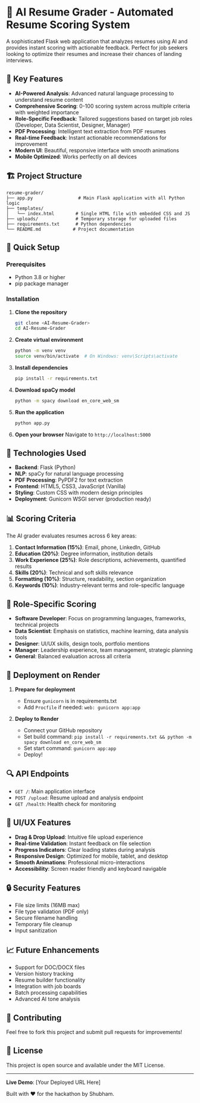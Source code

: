 # 🎯 AI Resume Grader - Automated Resume Scoring System

A sophisticated Flask web application that analyzes resumes using AI and provides instant scoring with actionable feedback. Perfect for job seekers looking to optimize their resumes and increase their chances of landing interviews.

## 🌟 Key Features

- **AI-Powered Analysis**: Advanced natural language processing to understand resume content
- **Comprehensive Scoring**: 0-100 scoring system across multiple criteria with weighted importance
- **Role-Specific Feedback**: Tailored suggestions based on target job roles (Developer, Data Scientist, Designer, Manager)
- **PDF Processing**: Intelligent text extraction from PDF resumes
- **Real-time Feedback**: Instant actionable recommendations for improvement
- **Modern UI**: Beautiful, responsive interface with smooth animations
- **Mobile Optimized**: Works perfectly on all devices

## 🏗️ Project Structure

```
resume-grader/
├── app.py                 # Main Flask application with all Python logic
├── templates/
│   └── index.html        # Single HTML file with embedded CSS and JS
├── uploads/              # Temporary storage for uploaded files
├── requirements.txt      # Python dependencies
└── README.md            # Project documentation
```

## 🚀 Quick Setup

### Prerequisites
- Python 3.8 or higher
- pip package manager

### Installation

1. **Clone the repository**
   ```bash
   git clone <AI-Resume-Grader>
   cd AI-Resume-Grader
   ```

2. **Create virtual environment**
   ```bash
   python -m venv venv
   source venv/bin/activate  # On Windows: venv\Scripts\activate
   ```

3. **Install dependencies**
   ```bash
   pip install -r requirements.txt
   ```

4. **Download spaCy model**
   ```bash
   python -m spacy download en_core_web_sm
   ```

5. **Run the application**
   ```bash
   python app.py
   ```

6. **Open your browser**
   Navigate to `http://localhost:5000`

## 🔧 Technologies Used

- **Backend**: Flask (Python)
- **NLP**: spaCy for natural language processing
- **PDF Processing**: PyPDF2 for text extraction
- **Frontend**: HTML5, CSS3, JavaScript (Vanilla)
- **Styling**: Custom CSS with modern design principles
- **Deployment**: Gunicorn WSGI server (production ready)

## 📊 Scoring Criteria

The AI grader evaluates resumes across 6 key areas:

1. **Contact Information (15%)**: Email, phone, LinkedIn, GitHub
2. **Education (20%)**: Degree information, institution details
3. **Work Experience (25%)**: Role descriptions, achievements, quantified results
4. **Skills (20%)**: Technical and soft skills relevance
5. **Formatting (10%)**: Structure, readability, section organization  
6. **Keywords (10%)**: Industry-relevant terms and role-specific language

## 🎯 Role-Specific Scoring

- **Software Developer**: Focus on programming languages, frameworks, technical projects
- **Data Scientist**: Emphasis on statistics, machine learning, data analysis tools
- **Designer**: UI/UX skills, design tools, portfolio mentions
- **Manager**: Leadership experience, team management, strategic planning
- **General**: Balanced evaluation across all criteria

## 🚀 Deployment on Render

1. **Prepare for deployment**
   - Ensure `gunicorn` is in requirements.txt
   - Add `Procfile` if needed: `web: gunicorn app:app`

2. **Deploy to Render**
   - Connect your GitHub repository
   - Set build command: `pip install -r requirements.txt && python -m spacy download en_core_web_sm`
   - Set start command: `gunicorn app:app`
   - Deploy!

## 🔍 API Endpoints

- `GET /`: Main application interface
- `POST /upload`: Resume upload and analysis endpoint
- `GET /health`: Health check for monitoring

## 🎨 UI/UX Features

- **Drag & Drop Upload**: Intuitive file upload experience
- **Real-time Validation**: Instant feedback on file selection
- **Progress Indicators**: Clear loading states during analysis
- **Responsive Design**: Optimized for mobile, tablet, and desktop
- **Smooth Animations**: Professional micro-interactions
- **Accessibility**: Screen reader friendly and keyboard navigable

## 🔒 Security Features

- File size limits (16MB max)
- File type validation (PDF only)
- Secure filename handling
- Temporary file cleanup
- Input sanitization

## 📈 Future Enhancements

- Support for DOC/DOCX files
- Version history tracking
- Resume builder functionality
- Integration with job boards
- Batch processing capabilities
- Advanced AI tone analysis

## 🤝 Contributing

Feel free to fork this project and submit pull requests for improvements!

## 📄 License

This project is open source and available under the MIT License.

---

**Live Demo**: [Your Deployed URL Here]  

Built with ❤️ for the hackathon by Shubham.
